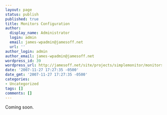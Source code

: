 ```yaml
---
layout: page
status: publish
published: true
title: Monitors Configuration
author:
  display_name: Administrator
  login: admin
  email: james-wpadmin@jamesoff.net
  url: ''
author_login: admin
author_email: james-wpadmin@jamesoff.net
wordpress_id: 39
wordpress_url: http://jamesoff.net/site/projects/simplemonitor/monitors/
date: '2007-11-27 17:27:35 -0500'
date_gmt: '2007-11-27 17:27:35 -0500'
categories:
- Uncategorized
tags: []
comments: []
---
```

<p>Coming soon.</p>
